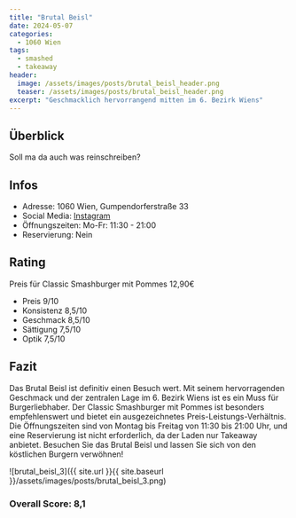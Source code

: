 ```yaml
---
title: "Brutal Beisl"
date: 2024-05-07
categories:
  - 1060 Wien
tags:
  - smashed
  - takeaway
header:
  image: /assets/images/posts/brutal_beisl_header.png
  teaser: /assets/images/posts/brutal_beisl_header.png
excerpt: "Geschmacklich hervorrangend mitten im 6. Bezirk Wiens"
---
```


## Überblick
Soll ma da auch was reinschreiben?

## Infos
- Adresse: 1060 Wien, Gumpendorferstraße 33
- Social Media: [Instagram](https://www.instagram.com/burgerbeislbrutal/)
- Öffnungszeiten: Mo-Fr: 11:30 - 21:00
- Reservierung: Nein

## Rating
Preis für Classic Smashburger mit Pommes 12,90€
- Preis 9/10 
- Konsistenz 8,5/10
- Geschmack 8,5/10
- Sättigung 7,5/10 
- Optik 7,5/10

## Fazit
Das Brutal Beisl ist definitiv einen Besuch wert. Mit seinem hervorragenden Geschmack und der zentralen Lage im 6. Bezirk Wiens ist es ein Muss für Burgerliebhaber. Der Classic Smashburger mit Pommes ist besonders empfehlenswert und bietet ein ausgezeichnetes Preis-Leistungs-Verhältnis. Die Öffnungszeiten sind von Montag bis Freitag von 11:30 bis 21:00 Uhr, und eine Reservierung ist nicht erforderlich, da der Laden nur Takeaway anbietet. Besuchen Sie das Brutal Beisl und lassen Sie sich von den köstlichen Burgern verwöhnen!

![brutal_beisl_3]({{ site.url }}{{ site.baseurl }}/assets/images/posts/brutal_beisl_3.png)

### Overall Score: 8,1

